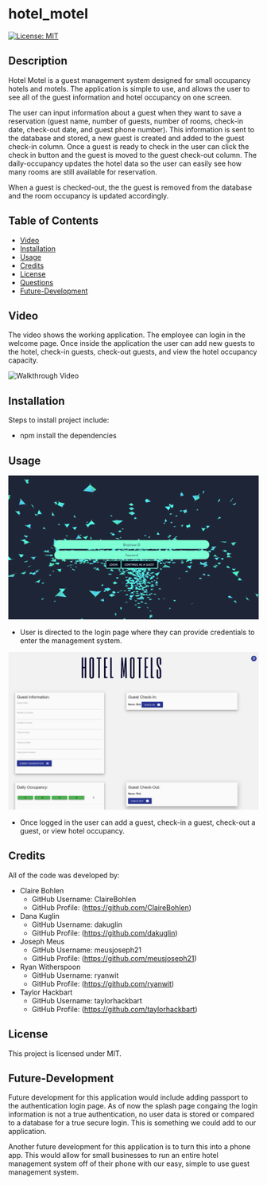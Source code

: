 # hotel_motel

[![License: MIT](https://img.shields.io/badge/License-MIT-yellow.svg)](https://opensource.org/licenses/MIT)

## Description

Hotel Motel is a guest management system designed for small occupancy hotels and motels. The application is simple to use, and allows the user to see all of the guest information and hotel occupancy on one screen. 

The user can input information about a guest when they want to save a reservation (guest name, number of guests, number of rooms, check-in date, check-out date, and guest phone number). This information is sent to the database and stored, a new guest is created and added to the guest check-in column. Once a guest is ready to check in the user can click the check in button and the guest is moved to the guest check-out column. The daily-occupancy updates the hotel data so the user can easily see how many rooms are still available for reservation.
 
When a guest is checked-out, the the guest is removed from the database and the room occupancy is updated accordingly. 

## Table of Contents 

* [Video](#video)
* [Installation](#installation)
* [Usage](#usage)
* [Credits](#credits)
* [License](#license)
* [Questions](#questions)
* [Future-Development](#future-development)

## Video

The video shows the working application. The employee can login in the welcome page. Once inside the application the user can add new guests to the hotel, check-in guests, check-out guests, and view the hotel occupancy capacity.

![Walkthrough Video](./raw/main/applicationVideo.gif)

## Installation

Steps to install project include:
* npm install the dependencies 

## Usage 

![Getting Started](./raw/main/splash.PNG)
* User is directed to the login page where they can provide credentials to enter the management system. 

![Getting Started](./raw/main/mainScreen.PNG)
* Once logged in the user can add a guest, check-in a guest, check-out a guest, or view hotel occupancy.  

## Credits

All of the code was developed by:
 * Claire Bohlen
    * GitHub Username: ClaireBohlen
    * GitHub Profile: (https://github.com/ClaireBohlen)
 * Dana Kuglin
    * GitHub Username: dakuglin
    * GitHub Profile: (https://github.com/dakuglin)
 * Joseph Meus
    * GitHub Username: meusjoseph21
    * GitHub Profile: (https://github.com/meusjoseph21)
 * Ryan Witherspoon
    * GitHub Username: ryanwit 
    * GitHub Profile: (https://github.com/ryanwit)
 * Taylor Hackbart 
    * GitHub Username: taylorhackbart
    * GitHub Profile: (https://github.com/taylorhackbart)

## License

This project is licensed under MIT.

## Future-Development

Future development for this application would include adding passport to the authentication login page. As of now the splash page congaing the login information is not a true authentication, no user data is stored or compared to a database for a true secure login. This is something we could add to our application. 

Another future development for this application is to turn this into a phone app. This would allow for small businesses to run an entire hotel management system off of their phone with our easy, simple to use guest management system.